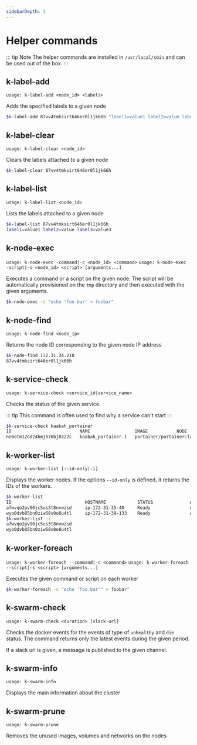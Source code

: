 ```yaml
---
sidebarDepth: 3
---
```


# Helper commands

::: tip Note
The helper commands are installed in `/usr/local/sbin` and can be used out of the box.
:::

## k-label-add

`usage: k-label-add <node_id> <labels>`

Adds the specified labels to a given node

```bash
$k-label-add 87vv4tmksirt646er0l1jk66h "label1=value1 label2=value label3=value3"
```

## k-label-clear

`usage: k-label-clear <node_id>`

Clears the labels attached to a given node

```bash
$k-label-clear 87vv4tmksirt646er0l1jk66h
```

## k-label-list

`usage: k-label-list <node_id>`

Lists the labels attached to a given node

```bash
$k-label-list 87vv4tmksirt646er0l1jk66h 
label1=value1 label2=value label3=value3
```

## k-node-exec

`usage: k-node-exec -command|-c <node_id> <command>`
`usage: k-node-exec -script|-s <node_id> <script> [arguments...]`

Executes a command or a script on the given node.
The script will be automatically provisioned on the `tmp` directory and then executed with the given arguments.

```bash
$k-node-exec -c "echo 'foo bar' > foobar"
```

## k-node-find

`usage: k-node-find <node_ip>`

Returns the node ID corresponding to the given node IP address

```bash
$k-node-find 172.31.34.218
87vv4tmksirt646er0l1jk66h
```

## k-service-check

`usage: k-service-check <service_id|service_name>`

Checks the status of the given service.

::: tip 
This command is often used to find why a service can't start
:::

```bash
$k-service-check kaabah_portainer
ID                          NAME                 IMAGE           NODE                DESIRED STATE       CURRENT                                                          STATE               ERROR               PORTS
ne6otm12od24hmj576bj8322c   kaabah_portainer.1   portainer/portainer:latest@sha256:07c0e19e28e18414dd02c313c36b293758acf197d5af45077e3dd69c630e25cc   ip-172-31-36-140    Running             Running about an hour ago
```

## k-worker-list

`usage: k-worker-list [--id-only|-i]`

Displays the worker nodes. If the options `--id-only` is defined, it returns the IDs of the workers.

```bash
$k-worker-list
ID                            HOSTNAME            STATUS              AVAILABILITY        MANAGER STATUS      ENGINE VERSION
afwvqo2pv90jc5us3t8nvwzsd     ip-172-31-35-40     Ready               Active                                  18.03.1-ce
wyo0dvb85bn0ziw58v0o8u4tl     ip-172-31-39-133    Ready               Active                                  18.03.1-ce
$k-worker-list -i
afwvqo2pv90jc5us3t8nvwzsd
wyo0dvb85bn0ziw58v0o8u4tl
```

## k-worker-foreach

`usage: k-worker-foreach --command|-c <command>`
`usage: k-worker-foreach --script|-s <script> [arguments...]`

Executes the given command or script on each worker

```bash
$k-worker-foreach -c "echo 'foo bar'" > foobar"
```

## k-swarm-check

`usage: k-swarm-check <duration> [slack-url]`

Checks the docker events for the events of type of `unhealthy` and `die` status.
The command returns only the latest events during the given period.

If a slack url is given, a message is published to the given channel.

## k-swarm-info

`usage: k-swarm-info`

Displays the main information about the cluster

## k-swarm-prune

`usage: k-swarm-prune`

Removes the unused images, volumes and networks on the nodes